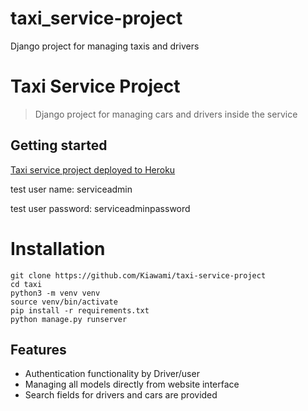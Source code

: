 # taxi_service-project
Django project for managing taxis and drivers

# Taxi Service Project
> Django project for managing cars and drivers inside the service

## Getting started
[Taxi service project deployed to Heroku](https://taxi-service-project1.herokuapp.com/)

test user name: serviceadmin

test user password: serviceadminpassword

# Installation
```shell
git clone https://github.com/Kiawami/taxi-service-project
cd taxi
python3 -m venv venv
source venv/bin/activate
pip install -r requirements.txt
python manage.py runserver
```


## Features

* Authentication functionality by Driver/user
* Managing all models directly from website interface
* Search fields for drivers and cars are provided
